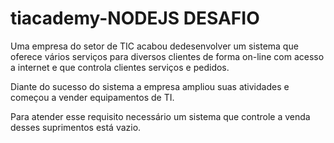 # tiacademy-NODEJS DESAFIO 

Uma empresa do setor de TIC acabou dedesenvolver um sistema que oferece vários serviços para diversos clientes de forma on-line com acesso a internet e que controla clientes serviços e pedidos.

Diante do sucesso do sistema a empresa ampliou suas atividades e começou a vender equipamentos de TI.

Para atender esse requisito necessário um sistema que controle a venda desses suprimentos está vazio.
